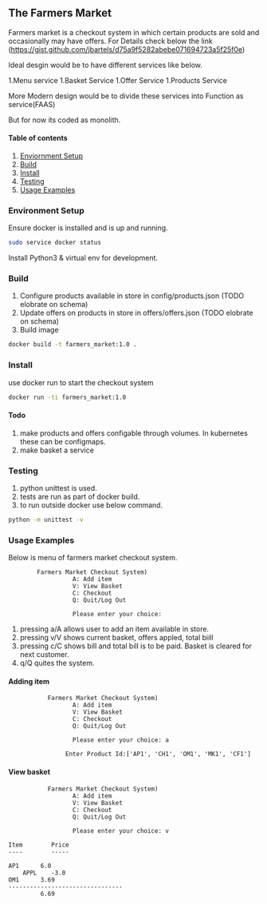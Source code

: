 ## The Farmers Market

Farmers market is a checkout system in which certain products are sold and occasionally may have offers.
For Details check below the link (https://gist.github.com/jbartels/d75a9f5282abebe071694723a5f25f0e)

Ideal desgin would be to have different services like below.

1.Menu service
1.Basket Service
1.Offer Service
1.Products Service

More Modern design would be to divide these services into Function as service(FAAS)

But for now its coded as monolith.


#### Table of contents

1. [Enviornment Setup](#envsetup)
1. [Build](#build)
1. [Install](#install)
1. [Testing](#testing)
1. [Usage Examples](#usage)


### <a name="envsetup"></a> Environment Setup

Ensure docker is installed and is up and running.

```bash
sudo service docker status
```
Install Python3 & virtual env for development.


### <a name="build"></a> Build

1. Configure products available in store in config/products.json (TODO elobrate on schema)
2. Update offers on products in store in offers/offers.json (TODO elobrate on schema)
3. Build image

```bash
docker build -t farmers_market:1.0 .
```
### <a name="install"></a> Install

use docker run to start the checkout system

```bash
docker run -ti farmers_market:1.0 
```

#### Todo
1. make products and offers configable through volumes. In kubernetes these can be configmaps.
2. make basket a service

### <a name="testing"></a> Testing

1. python unittest is used.
2. tests are run as part of docker build.
3. to run outside docker use below command.

```bash
python -m unittest -v
```

### <a name="usage"></a> Usage Examples

Below is menu of farmers market checkout system.

            Farmers Market Checkout System)
                      A: Add item
                      V: View Basket
                      C: Checkout
                      Q: Quit/Log Out

                      Please enter your choice: 

1. pressing a/A allows user to add an item available in store.
2. pressing v/V shows current basket, offers appled, total biill
3. pressing c/C shows bill and total bill is to be paid. Basket is cleared for next customer.
4. q/Q quites the system.

#### Adding item

               Farmers Market Checkout System)
                      A: Add item
                      V: View Basket
                      C: Checkout
                      Q: Quit/Log Out

                      Please enter your choice: a
 
                    Enter Product Id:['AP1', 'CH1', 'OM1', 'MK1', 'CF1']

#### View basket
               Farmers Market Checkout System)
                      A: Add item
                      V: View Basket
                      C: Checkout
                      Q: Quit/Log Out

                      Please enter your choice: v


```
Item		Price
----		-----

AP1		 6.0
	APPL	-3.0
OM1		 3.69
--------------------------------
		 6.69
```
